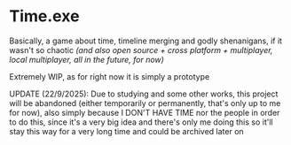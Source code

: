 # Time.exe

Basically, a game about time, timeline merging and godly shenanigans, if it wasn't so chaotic 
*(and also open source + cross platform + multiplayer, local multiplayer, all in the future, for now)*

Extremely WIP, as for right now it is simply a prototype

UPDATE (22/9/2025): Due to studying and some other works, this project will be abandoned (either temporarily or permanently, that's only up to me for now), also simply because I DON'T HAVE TIME nor the people in order to do this, since it's a very big idea and there's only me doing this so it'll stay this way for a very long time and could be archived later on
